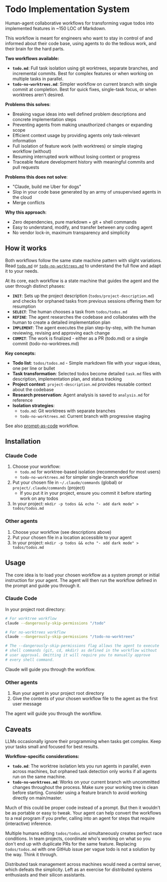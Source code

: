 # Todo Implementation System

Human-agent collaborative workflows for transforming vague todos into implemented features in ~150 LOC of Markdown.

This workflow is meant for engineers who want to stay in control of and informed about their code base, using agents to do the tedious work, and their brain for the hard parts.

**Two workflows available:**

- **`todo.md`**: Full task isolation using git worktrees, separate branches, and incremental commits. Best for complex features or when working on multiple tasks in parallel.
- **`todo-no-worktrees.md`**: Simpler workflow on current branch with single commit at completion. Best for quick fixes, single-task focus, or when worktrees aren't desired.

**Problems this solves**:

- Breaking vague ideas into well defined problem descriptions and concrete implementation steps
- Preventing agents from making unauthorized changes or expanding scope
- Efficient context usage by providing agents only task-relevant information
- Full isolation of feature work (with worktrees) or simple staging workflow (without)
- Resuming interrupted work without losing context or progress
- Traceable feature development history with meaningful commits and pull requests

**Problems this does not solve**:

- "Claude, build me Uber for dogs"
- Slop in your code base generated by an army of unsupervised agents in the cloud
- Merge conflicts

**Why this approach**:

- Zero dependencies, pure markdown + git + shell commands
- Easy to understand, modify, and transfer between any coding agent
- No vendor lock-in, maximum transparency and simplicity

## How it works

Both workflows follow the same state machine pattern with slight variations. Read [`todo.md`](./todo.md) or [`todo-no-worktrees.md`](./todo-no-worktrees.md) to understand the full flow and adapt it to your needs.

At its core, each workflow is a state machine that guides the agent and the user through distinct phases:

- **`INIT`**: Sets up the project description (`todos/project-description.md`) and checks for orphaned tasks from previous sessions offering them for resumption
- **`SELECT`**: The human chooses a task from `todos/todos.md`
- **`REFINE`**: The agent researches the codebase and collaborates with the human to create a detailed implementation plan
- **`IMPLEMENT`**: The agent executes the plan step-by-step, with the human reviewing, revising and approving each change
- **`COMMIT`**: The work is finalized - either as a PR (todo.md) or a single commit (todo-no-worktrees.md)

**Key concepts:**

- **Todo list**: `todos/todos.md` - Simple markdown file with your vague ideas, one per line or bullet
- **Task transformation**: Selected todos become detailed `task.md` files with description, implementation plan, and status tracking
- **Project context**: `project-description.md` provides reusable context about the codebase
- **Research preservation**: Agent analysis is saved to `analysis.md` for reference
- **Isolation strategies**:
    - `todo.md`: Git worktrees with separate branches
    - `todo-no-worktrees.md`: Current branch with progressive staging

See also [prompt-as-code](https://mariozechner.at/posts/2025-06-02-prompts-are-code/) workflow.

## Installation

### Claude Code

1. Choose your workflow:
    - `todo.md` for worktree-based isolation (recommended for most users)
    - `todo-no-worktrees.md` for simpler single-branch workflow
2. Put your chosen file in `~/.claude/commands` (global) or `project/.claude/commands` (project)
    - If you put it in your project, ensure you commit it before starting work on any todos
3. In your project: `mkdir -p todos && echo "- add dark mode" > todos/todos.md`

### Other agents

1. Choose your workflow (see descriptions above)
2. Put your chosen file in a location accessible to your agent
3. In your project: `mkdir -p todos && echo "- add dark mode" > todos/todos.md`

## Usage

The core idea is to load your chosen workflow as a system prompt or initial instruction for your agent. The agent will then run the workflow defined in the prompt and guide you through it.

### Claude Code

In your project root directory:

```bash
# For worktree workflow
claude --dangerously-skip-permissions "/todo"

# For no-worktrees workflow
claude --dangerously-skip-permissions "/todo-no-worktrees"

# The --dangerously-skip-permissions flag allows the agent to execute
# shell commands (git, cd, mkdir) as defined in the workflow without
# user approval. Omitting it will require you to manually approve
# every shell command.
```

Claude will guide you through the workflow.

### Other agents

1. Run your agent in your project root directory
2. Give the contents of your chosen workflow file to the agent as the first user message

The agent will guide you through the workflow.

## Caveats

LLMs occasionally ignore their programming when tasks get complex. Keep your tasks small and focused for best results.

**Workflow-specific considerations:**

- **`todo.md`**: The worktree isolation lets you run agents in parallel, even across machines, but orphaned task detection only works if all agents run on the same machine.
- **`todo-no-worktrees.md`**: Works on your current branch with uncommitted changes throughout the process. Make sure your working tree is clean before starting. Consider using a feature branch to avoid working directly on main/master.

Much of this could be proper code instead of a prompt. But then it wouldn't be as portable or easy to tweak. Your agent can help convert the workflows to a real program if you prefer, calling into an agent for steps that require (interactive) inference.

Multiple humans editing `todos/todos.md` simultaneously creates perfect race conditions. In team projects, coordinate who's working on what so you don't end up with duplicate PRs for the same feature. Replacing `todos/todos.md` with one GitHub issue per vague todo is not a solution by the way. Think it through.

Distributed task management across machines would need a central server, which defeats the simplicity. Left as an exercise for distributed systems enthusiasts and their silicon assistants.
